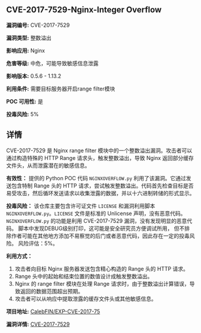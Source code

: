 ## CVE-2017-7529-Nginx-Integer Overflow

**漏洞编号:** CVE-2017-7529

**漏洞类型:** 整数溢出

**影响应用:** Nginx

**危害等级:** 中危，可能导致敏感信息泄露

**影响版本:** 0.5.6 - 1.13.2

**利用条件:** 需要目标服务器开启range filter模块

**POC 可用性:** 是

**投毒风险:** 5%

## 详情

CVE-2017-7529 是 Nginx range filter 模块中的一个整数溢出漏洞。攻击者可以通过构造特殊的 HTTP Range 请求头，触发整数溢出，导致 Nginx 返回部分缓存文件头，从而泄露潜在的敏感信息。

**有效性：**
提供的 Python POC 代码 `NGINXOVERFLOW.py` 利用了该漏洞。它通过发送包含特制 Range 头的 HTTP 请求，尝试触发整数溢出。代码首先检查目标是否易受攻击，然后循环发送请求以收集泄露的数据，并以十六进制转储的形式显示。

**投毒风险：**
该仓库主要包含许可证文件 `LICENSE` 和漏洞利用脚本 `NGINXOVERFLOW.py`。`LICENSE` 文件是标准的 Unlicense 声明，没有恶意代码。`NGINXOVERFLOW.py` 的功能是利用 CVE-2017-7529 漏洞，没有发现明显的恶意代码。 脚本中发现DEBUG级别打印，这可能是安全研究员方便调试所用， 但不排除作者可能在其他地方添加不易察觉的后门或者恶意代码，因此存在一定的投毒风险。 风险评估：5%。

**利用方式：**
1.  攻击者向目标 Nginx 服务器发送包含精心构造的 Range 头的 HTTP 请求。
2.  Range 头中的起始和结束位置的数值设计成触发整数溢出。
3.  Nginx 的 range filter 模块在处理 Range 请求时，由于整数溢出计算错误，导致返回的数据范围超出预期。
4.  攻击者可以从响应中提取泄露的缓存文件头或其他敏感信息。

**项目地址:** [CalebFIN/EXP-CVE-2017-75](https://github.com/CalebFIN/EXP-CVE-2017-75)

**漏洞详情:** [CVE-2017-7529](https://nvd.nist.gov/vuln/detail/CVE-2017-7529)